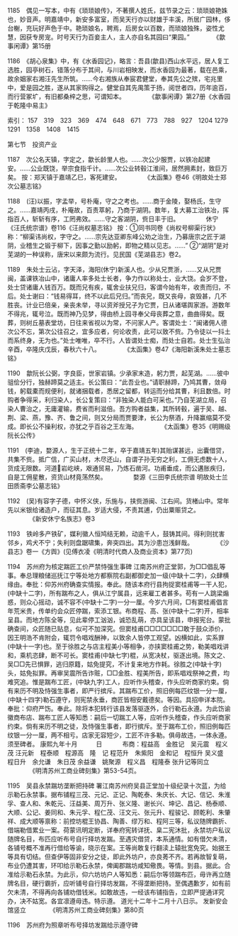 <!-- { "loadSidebar": true } -->
1185　偶见一写本，中有《琐琐娘传》，不著撰人姓氏，兹节录之云：琐琐娘艳姝也，妙音声。明嘉靖中，新安多富室，而吴天行亦以财雄于丰溪，所居广园林，侈台榭，充玩好声色于中。艳琐娘名，聘焉，后房女以百数，而琐娘独殊，姿性尤慧，因获专房宠。时号天行为百妾主人，主人亦自名其园曰“果园。”
　　　　《歙事闲谭》第15册

1186　《胡心泉集》中，有《水香园记》，略言：吾县(歙县)西山水平远，居人复工选胜，园亭树石，错落分布于其间，与川岩相映发，而水香园为最著，载在邑乘，故余姻家右湘汪先生所筑。……今右湘族从奉宸君健堂，奉其先公之殡，宅兆里中，爱是园之胜，遂从其家购得之。健堂自其先禺策于扬，阅世者四，历年逾百，而行营冢圹，有旧都桑梓之思，可谓知本。
　　　　《歙事闲谭》第27册《水香园于乾隆中易主》

索引：
157　319　323　369　474　648　671　773　788　927　1204
1279　1291　1358　1408　1415

第七节　投资产业

1187　次公名天镇，字定之，歙长龄里人也。……次公少服贾，以铁冶起建安。……公业既饶，举宗食指千计。……次公业转毂江淮间，居然拥素封，致巨万矣。
按：郑天镇于嘉靖乙巳，客死建安。
　　　　《太函集》卷46《明故处士郑次公墓志铭》

1188　(汪)以振，字孟举，号朴庵，守之之考也。……商于金陵，娶杨氏，生守之。……嘉靖丙戌，朴庵故，百责萃躬，乃商于湖阴。数年，复大募工治铁冶，挥指百人，斩斩有序，工罔弗效。……守之客湖阴，赀日丰于旧。
　　　　休宁《汪氏统宗谱》卷116《汪尚权墓志铭》
按：①同书同卷《尚权号柳渠行状》称：“柳渠讳尚权，字守之。……宗先达亚卿东峰公劝之治生，乃募唐宗之匠于湖阴，业稽生之锻于柳下，因事之勤以励躬，即物之精以见志。……”
②“湖阴”是对芜湖的一种误称，唐宋以来颇为流行。见民国《芜湖县志》卷2。

1189　朱处士云沾，字天泽，海阳(休宁)新溪人也。少从兄贾浙，……又从兄贾闽，盖课铁冶山中，诸庸人率多处士长者，争力作以称处士，业大饶。会岁不登，处士贷诸庸人钱百万。既而兄有疾，辄舍业扶兄归，客谓今始有年，收责而归，不后。处士谢曰：“钱易得耳，终不以此后兄归。”而丧兄，既又丧母，哀毁甚，几不胜丧。计业已倍亲，亲丧未举，寻以资斧授兄子为它贾，日从诸堪舆家游。游数年不得兆，辄号泣。既而神乃见梦，得由桥上园寻奉父母丧葬之意，曲曲得矣。既葬，则树丘墓表堂坊，日往来省视以为常，不问家人产。客谓处士：“闽诸佣人德次公不忘，第次公往召之，宜多应者，何论收责，此可以致不赀。乃令徒以一抖土而系终身，无为也。”处士唯唯，卒不行。人皆谓处士痴，而处士自若。处士生弘治辛酉，卒隆庆戊辰，春秋六十八。
　　　　《太函集》卷47《海阳新溪朱处士墓志铭》

1190　歙阮长公弼，字良臣，世家岩镇。少承家末造，躬力贾，起芜湖。……彼中驵侩分行，独赫蹄莫之适主。长公策曰：“此吾业也。”请职赫蹄，乃鸠其曹，敛母钱，躬载橐而规便利，就诸捆载者，悉居之留都，转运而分给其曹，利且数倍。时购者争得采，利归染人，长公复策曰：“非独染人能白可采也。”乃自芜湖立局，召染人曹治之，无庸灌输，费省而利滋倍。吾方购者益集，其所转毂，遍于吴、越、荆、梁、燕，豫、齐、鲁之间，则又分局而贾要津，长公为祭酒，升降赢缩莫不受成。即长公不操利权，亦犹之乎百谷之王左海。
　　　　《太函集》卷35《明赐级阮长公传》

1191　(李迪，婺源人，生于正统十二年，卒于嘉靖五年)其贻谋甚远，出囊借贷，共集不赀。抵广信，广买山材，木尽还山，自谓子孙无穷之利，工佣无虑数十人，货成无限数。河道岩屹峡，艰通贸易，乃炼石凿河。功甫垂成，而公遘胀疾归，自是工佣星散，资货山材竟荡然矣。
　　　　婺源《三田李氏统宗谱 明故处士兰田质斋李公墓志铭》

1192　(吴)有容字子德，中怀义侠，乐施与，挟赀游闽、江右间。货楮山中。常年先以米银给诸造户，而征其息。岁适大侵，不责其逋，仍出粟赈贷之。
　　　　《新安休宁名族志》卷3

1193　铁岭多产铁矿，媒利徽人恒鸠结无赖，动逾千人，鼓铸其间。得利则扰害邻乡，鸡犬不宁；失利则盘踞啸集，奔突四出。其为沙患岂浅鲜哉。
　　　　《沙县志》卷一《方舆》(见傅衣凌《明清时代商人及商业资本》第77页)

1194　苏州府为核定踹匠工价严禁恃强生事碑
江南苏州府正堂郭，为□□倡乱等事。奉总理粮储巡抚江宁等处地方都察院右副都御史加一级(中缺十二字)，众肆横缘由。奉批：仰苏州府确查实情报。奉此。随该本府行县拘捉窦桂甫等一干人犯，(中缺十二字)，所有踹布之人，俱从江宁属县，远来雇工者甚多。苟有一人跳梁煽惑，则众心摇动，诚不容不(中缺十二字)一分一厘。今岁六月间，□有窦桂甫倡言年荒米贵，传单约会众匠停踹，索添工银。布商程、高、张(中缺十二字)开，相率呈县。而地方陈全等，见此辈停工汹汹，诚恐乱萌，亦具呈该县，申报宪台。蒙批确查间，众匠随已贴息，似可不加深究。但窦桂甫□□□□□□□敢于鼓众添价，因王明浩不肯附会，辄罚令唱戏酬神，以致余人皆停工观望。凶横如此，实系罪(中缺十一字)也。至于徐胜之与店主程美小等相争，亦挟窦桂甫之势，勒美唱戏讲和，乘机恣肆，断不可长。窦桂甫(中缺七字)棍，从宽决杖，驱逐出境。陈文之、吴□□先已惧罪，逃归原籍，姑免提究，不计复来地方作耗。徐胜之(中缺十字)头，姑免拟罪。再审吴震所告诈赃，□□金胜、程美所告，即系唱戏祭神之费，均难究追。惟是踹布工匠，(中缺九字)工人，应听作头稽查，作头应听商家约束。倘有来历不明及恃强生事者，即严行摈斥。其踹布工价，照旧例每匹纹银一分一厘，(中缺十四字)勒石遵守，则宪禁永垂，商匠皆相安戴德矣。等因。具招申详本院。奉批：仰府严饬。奉此。除将本犯转行该县发落驱逐外，合行勒石永遵。为此饬谕徽商布店、踹布工匠人等知悉：嗣后一切踹工人等，应听作头稽查，作头应听商家约束。倘有来历不明之徒，及恃强生事者，即行摈斥。至于踹布工价，照旧例每匹纹银一分一厘，两不相亏。店家无容短少，工匠不许多勒。俱毋故违，一体永遵。须至碑者。
康熙九年十月　　　日
　　　布商：程益高　金胜记　吴元震　程义茂
汪元新　程泰顺　程源高　隆　记
程范升　朱紫阳　金和记　程恒升
吴义盛　程日升　余允谦　朱日茂
余益谦　姚聚源　程义昌　程隆泰
张升记等同立
　　　　《明清苏州工商业碑刻集》第53-54页。

1195　吴县永禁踹坊垄断把持碑
署江南苏州府吴县正堂加十级纪录十次蓝，为给示勒石永禁事。据布铺程三茂、元记、正记、陶乾泰、朱庆长、大记、信记、朱淮孚、查人和、朱乾元、汪益美、周万升、张义隆、谢长兴、坤记、昌记、杨泰顺、大顺、公记、姜同和、朱元孚、程仁茂、汪文元、张元升、程骏记、顾乾利、朱肇祥、成大顺等禀称：前控坊棍王协昌、陶善、缪万和、程阿三等，私议随牌霸折、借端勒借累业一案。荷蒙讯明定断，详奉府宪转详抚、臬二宪沐批，永禁坊户私议随牌名目，布匹应听布号自行择坊发踹。至遇灾借贷，本系通情。如有借欠未清，各铺号概不准再行借给等谕，晓示在案。王等尚敢复行翻渎上辕批宽免究。始据王等具有切结。但查伊等固非安分之徒，即此外坊户，亦良莠不齐。若再故智复萌，布业仍遭其害，环叩给示勒石永禁，俾阖郡踹坊咸知儆畏。等情。到县。据此。合准给示勒石永禁。为此示，仰六坊坊户人等知悉：嗣后尔等领踹布匹，毋许再立随牌名目，硬行霸折，应听铺号自行择坊发踹，不得垄断把持。至偶遇歉岁，如有前欠未清，不得再向各铺劝借钱米。如敢故违，一经该布铺指告，立即严提通详究办，决不姑宽。各宜凛遵毋违。特示遵。
道光十二年十二月十八日示。
发新安会馆竖立
　　　　《明清苏州工商业碑刻集》第80页

1196　苏州府为照章听布号择坊发踹给示遵守碑
